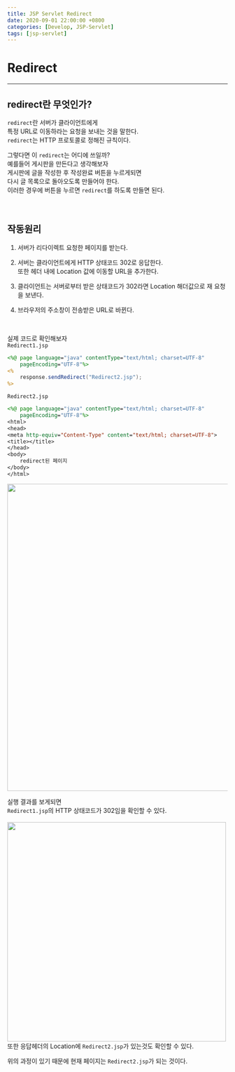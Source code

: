 ```yaml
---
title: JSP Servlet Redirect
date: 2020-09-01 22:00:00 +0800
categories: [Develop, JSP-Servlet]
tags: [jsp-servlet]
---
```


# Redirect
---
## redirect란 무엇인가?
`redirect`란 서버가 클라이언트에게  
특정 URL로 이동하라는 요청을 보내는 것을 말한다.  
`redirect`는 HTTP 프로토콜로 정해진 규칙이다.  

그렇다면 이 `redirect`는 어디에 쓰일까?  
예를들어 게시판을 만든다고 생각해보자  
게시판에 글을 작성한 후 작성완료 버튼을 누르게되면  
다시 글 목록으로 돌아오도록 만들어야 한다.  
이러한 경우에 버튼을 누르면 `redirect`를 하도록 만들면 된다.  
<br><br>

## 작동원리

1. 서버가 리다이렉트 요청한 페이지를 받는다.  
   
2. 서버는 클라이언트에게 HTTP 상태코드 302로 응답한다.  
또한 헤더 내에 Location 값에 이동할 URL을 추가한다.  

3. 클라이언트는 서버로부터 받은 상태코드가 302라면 Location 해더값으로 재 요청을 보낸다.  

4. 브라우저의 주소창이 전송받은 URL로 바뀐다.  

<br>

실제 코드로 확인해보자  
`Redirect1.jsp`  
```jsp
<%@ page language="java" contentType="text/html; charset=UTF-8"
    pageEncoding="UTF-8"%>
<%
	response.sendRedirect("Redirect2.jsp");
%>
```  

`Redirect2.jsp`  
```jsp
<%@ page language="java" contentType="text/html; charset=UTF-8"
	pageEncoding="UTF-8"%>
<html>
<head>
<meta http-equiv="Content-Type" content="text/html; charset=UTF-8">
<title></title>
</head>
<body>
	redirect된 페이지
</body>
</html>
```

<img width="700px" src="https://user-images.githubusercontent.com/52627952/91882530-0c264f00-ecbe-11ea-9e26-9a5e3da85e94.JPG">  

실행 결과를 보게되면  
`Redirect1.jsp`의 HTTP 상태코드가 302임을 확인할 수 있다.  
<br>
<img width="500px" src="https://user-images.githubusercontent.com/52627952/91882792-750dc700-ecbe-11ea-8420-e5d02d23453e.JPG">  
또한 응답헤더의 Location에 `Redirect2.jsp`가 있는것도 확인할 수 있다.  

위의 과정이 있기 때문에 현재 페이지는 `Redirect2.jsp`가 되는 것이다.